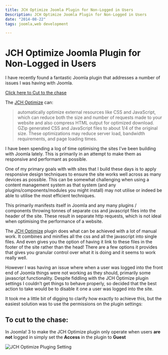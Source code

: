 ```yaml
---
title: JCH Optimize Joomla Plugin for Non-Logged in Users
Description: JCH Optimize Joomla Plugin for Non-Logged in Users
date: "2014-08-22"
tags: joomla,web development

---
```

# JCH Optimize Joomla Plugin for Non-Logged in Users

I have recently found a fantastic Joomla plugin that addresses a number of issues I was having with Joomla.

<a href="#thechase">Click here to Cut to the chase</a>

The [JCH Optimize](http://www.jch-optimize.net/index.php) can:

> automatically optimize external resources like CSS and JavaScript, which can reduce both the size and number of requests made to your website and also compress HTML output for optimized download. GZip generated CSS and JavaScript files to about 1/4 of the original size. These optimizations may reduce server load, bandwidth requirements, and page loading times.

I have been spending a log of time optimising the sites I’ve been building with Joomla lately. This is primarily in an attempt to make them as responsive and performant as possible.

One of my primary goals with with sites that I build these days is to apply responsive design techniques to ensure the site works well across as many devices as possible. This can be somewhat challenging when using a content management system as that system (and any plugins/components/modules you might install) may not utilise or indeed be able to utilise the most efficient techniques.

This primarily manifests itself in Joomla and any many plugins / components throwing tonnes of separate css and javascript files into the header of the site. These result in separate http requests, which is not ideal when optimising the performance of a website.

The [JCH Optimize](http://www.jch-optimize.net/index.php) plugin does what can be achieved with a lot of manual work. It combines and minifies all the css and all the javascript into single files. And even gives you the option of having it link to these files in the footer of the site rather than the head! There are a few options it provides that gives you granular control over what it is doing and it seems to work really well.

However I was having an issue where when a user was logged into the front end of Joomla things were not working as they should, primarily some javascript functionality. Despite fiddling with the JCH Optimize plugin settings I couldn’t get things to behave properly, so decided that the best action to take would be to disable it one a user was logged into the site.

It took me a little bit of digging to clarify how exactly to achieve this, but the easiest solution was to use the permissions on the plugin settings:

<h2 id="thechase">To cut to the chase:</h2>

In Joomla! 3 to make the JCH Optimize plugin only operate when users <strong>are not</strong> logged in simply set the <strong>Access</strong> in the plugin to <strong>Guest</strong>

<img src="/images/jch-optimize-joomla-plugin-settings.jpg" alt="JCH Optimize Pluging Setting" />
